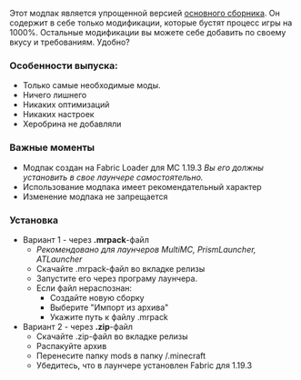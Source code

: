 Этот модпак является упрощенной версией [основного сборника](/stash/dcmp). Он содержит в себе только модификации, которые бустят процесс игры на 1000%. Остальные модификации вы можете себе добавить по своему вкусу и требованиям. Удобно?

### Особенности выпуска:
- Только самые необходимые моды.
- Ничего лишнего
- Никаких оптимизаций
- Никаких настроек
- Херобрина не добавляли

### Важные моменты
- Модпак создан на Fabric Loader для MC 1.19.3 *Вы его должны установить в свое лаунчере самостоятельно.*
- Использование модпака имеет рекомендательный характер
- Изменение модпака не запрещается

### Установка
- Вариант 1 - через **.mrpack**-файл
  - *Рекомендовано для лаунчеров MultiMC, PrismLauncher, ATLauncher*
  - Скачайте .mrpack-файл во вкладке релизы
  - Запустите его через програму лаунчера.
  - Если файл нераспознан:
    - Создайте новую сборку
    - Выберите "Импорт из архива"
    - Укажите путь к файлу .mrpack
- Вариант 2 - через **.zip**-файл
  - Скачайте .zip-файл во вкладке релизы
  - Распакуйте архив
  - Перенесите папку mods в папку /.minecraft
  - Убедитесь, что в лаунчере установлен Fabric для 1.19.3